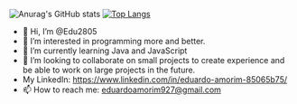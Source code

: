 ![Anurag's GitHub stats](https://github-readme-stats.vercel.app/api?username=Edu2805&show_icons=true&theme=radical)
[![Top Langs](https://github-readme-stats.vercel.app/api/top-langs/?username=Edu2805&layout=compact)](https://github.com/Edu2805/github-readme-stats)

- 👋 Hi, I’m @Edu2805
- 👀 I’m interested in programming more and better.
- 🌱 I’m currently learning Java and JavaScript
- 💞️ I’m looking to collaborate on small projects to create experience and be able to work on large projects in the future.
- My LinkedIn: https://www.linkedin.com/in/eduardo-amorim-85065b75/
- 📫 How to reach me: eduardoamorim927@gmail.com

<!---
Edu2805/Edu2805 is a ✨ special ✨ repository because its `README.md` (this file) appears on your GitHub profile.
You can click the Preview link to take a look at your changes.
--->
